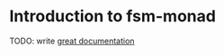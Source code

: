 # Introduction to fsm-monad

TODO: write [great documentation](http://jacobian.org/writing/great-documentation/what-to-write/)
